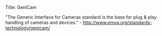 Title: GenICam

"The Generic Interface for Cameras standard is the base for plug & play handling of cameras and devices." - <http://www.emva.org/standards-technology/genicam/>
